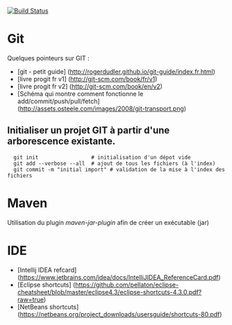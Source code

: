 [![Build Status](https://travis-ci.org/lmazardo/bataille_navale.svg?branch=master)](https://travis-ci.org/lmazardo/bataille_navale)


Git
===
Quelques pointeurs sur GIT :
 * [git - petit guide] (http://rogerdudler.github.io/git-guide/index.fr.html)
 * [livre progit fr v1] (http://git-scm.com/book/fr/v1)
 * [livre progit fr v2] (http://git-scm.com/book/en/v2)
 * [Schéma qui montre comment fonctionne le add/commit/push/pull/fetch] (http://assets.osteele.com/images/2008/git-transport.png)

Initialiser un projet GIT à partir d'une arborescence existante.
----------------------------------------------------------------
```
  git init                 # initialisation d'un dépot vide
  git add --verbose --all  # ajout de tous les fichiers (à l'index)
  git commit -m "initial import" # validation de la mise à l'index des fichiers
```

Maven
=====
Utilisation du plugin *maven-jar-plugin* afin de créer un exécutable (jar)

IDE
===
 * [Intellij IDEA refcard] (https://www.jetbrains.com/idea/docs/IntelliJIDEA_ReferenceCard.pdf)
 * [Eclipse shortcuts] (https://github.com/pellaton/eclipse-cheatsheet/blob/master/eclipse4.3/eclipse-shortcuts-4.3.0.pdf?raw=true)
 * [NetBeans shortcuts] (https://netbeans.org/project_downloads/usersguide/shortcuts-80.pdf)
 
